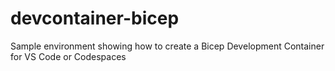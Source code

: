 # devcontainer-bicep
Sample environment showing how to create a Bicep Development Container for VS Code or Codespaces
